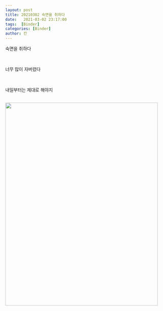 ```yaml
---
layout: post
title: 20210302 숙면을 취하다
date:   2021-03-02 23:17:00
tags:  [Binder]
categories: [Binder]
author: 칸
---
```




<p>숙면을 취하다</p>
<br>
<p>너무 많이 자버렸다</p>
<br>
<p>내일부터는 제대로 해야지</p>
<br>
<img border="0" data-original-height="2048" data-original-width="1536" height="640" src="https://1.bp.blogspot.com/-TH6NxH-nmM0/YD5IXTV7UzI/AAAAAAAADMg/KMdtJ2p0bKoF2N4IQdQCQLlBHWh06a8GACLcBGAsYHQ/w480-h640/KakaoTalk_20210302_231201603.jpg" width="480" />
